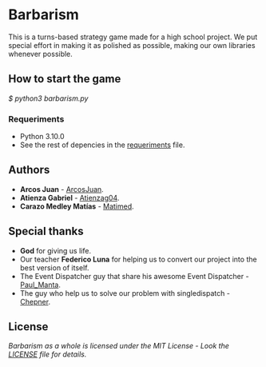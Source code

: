# Barbarism

This is a turns-based strategy game made for a high school project.  We put special effort in making it as polished as possible, making our own libraries whenever possible.

## How to start the game

_$ python3 barbarism.py_

### Requeriments

* Python 3.10.0
* See the rest of depencies in the [requeriments](requeriments.txt) file.

## Authors

* **Arcos Juan** - [ArcosJuan](https://github.com/ArcosJuan).
* **Atienza Gabriel** - [Atienzag04](https://github.com/atienzag04).
* **Carazo Medley Matías** - [Matimed](https://github.com/Matimed).

## Special thanks

* **God** for giving us life.
* Our teacher **Federico Luna** for helping us to convert our project into the best version of itself. 
* The Event Dispatcher guy that share his awesome Event Dispatcher - [Paul_Manta](https://stackoverflow.com/users/627005/paul-manta).
* The guy who help us to solve our problem with singledispatch - [Chepner](https://stackoverflow.com/users/1126841/chepner).

## License

_Barbarism as a whole is licensed under the MIT License - Look the [LICENSE](LICENSE) file for details._


